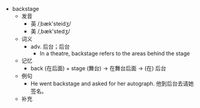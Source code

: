 - backstage
  - 发音
    - 英 /ˌbæk'steidʒ/
    - 美 /,bæk'stedʒ/
  - 词义
    - adv. 后台；后台
      - In a theatre, backstage refers to the areas behind the stage
  - 记忆
    - back (在后面) + stage (舞台) → 在舞台后面 → (在) 后台
  - 例句
    - He went backstage and asked for her autograph. 他到后台去请她签名。
  - 补充